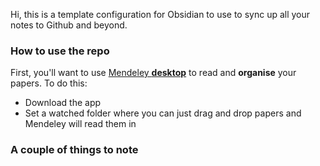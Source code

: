Hi, this is a template configuration for Obsidian to use to sync up all your notes to Github and beyond. 

### How to use the repo
First, you'll want to use [Mendeley **desktop**](https://www.mendeley.com/guides/desktop) to read and **organise** your papers. To do this:
- Download the app
- Set a watched folder where you can just drag and drop papers and Mendeley will read them in

### A couple of things to note
